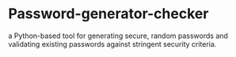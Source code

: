 # Password-generator-checker
 a Python-based tool for generating secure, random passwords and validating existing passwords  against stringent security criteria.
